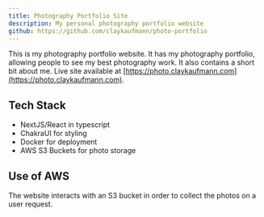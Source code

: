 ```yaml
---
title: Photography Portfolio Site
description: My personal photography portfolio website
github: https://github.com/claykaufmann/photo-portfolio
---
```


This is my photography portfolio website. It has my photography portfolio, allowing people to see my best photography work. It also contains a short bit about me. Live site available at [https://photo.claykaufmann.com](https://photo.claykaufmann.com).

## Tech Stack

- NextJS/React in typescript
- ChakraUI for styling
- Docker for deployment
- AWS S3 Buckets for photo storage

## Use of AWS

The website interacts with an S3 bucket in order to collect the photos on a user request.

